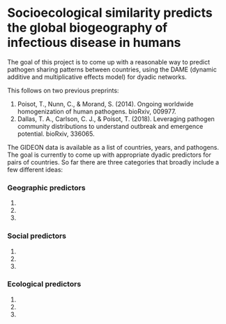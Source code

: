 # Socioecological similarity predicts the global biogeography of infectious disease in humans

The goal of this project is to come up with a reasonable way to predict pathogen sharing patterns between countries, using the DAME (dynamic additive and multiplicative effects model) for dyadic networks.

This follows on two previous preprints: 
1. Poisot, T., Nunn, C., & Morand, S. (2014). Ongoing worldwide homogenization of human pathogens. bioRxiv, 009977.
2. Dallas, T. A., Carlson, C. J., & Poisot, T. (2018). Leveraging pathogen community distributions to understand outbreak and emergence potential. bioRxiv, 336065.

The GIDEON data is available as a list of countries, years, and pathogens. The goal is currently to come up with appropriate dyadic predictors for pairs of countries. So far there are three categories that broadly include a few different ideas:

### Geographic predictors

1.

2.

3.

### Social predictors

1.

2.

3.

### Ecological predictors

1.

2.

3.

